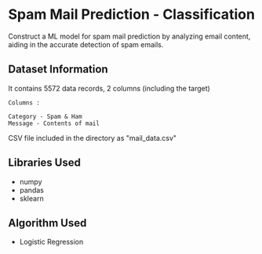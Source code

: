 # Spam Mail Prediction - Classification
Construct a ML model for spam mail prediction by analyzing email content, aiding in the accurate detection of spam emails.
## Dataset Information

It contains 5572 data records, 2 columns (including the target)

```
Columns :

Category - Spam & Ham
Message - Contents of mail
```

CSV file included in the directory as "mail_data.csv"

## Libraries Used

* numpy
* pandas
* sklearn

## Algorithm Used

* Logistic Regression
